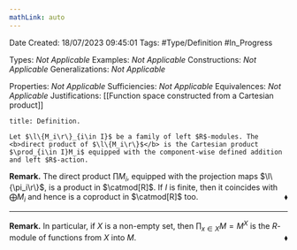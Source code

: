 ```yaml
---
mathLink: auto
---
```


<div class="topSpace"></div>

Date Created: 18/07/2023 09:45:01
Tags: #Type/Definition #In_Progress

Types: <i>Not Applicable</i>
Examples: <i>Not Applicable</i>
Constructions: <i>Not Applicable</i>
Generalizations: <i>Not Applicable</i>

Properties: <i>Not Applicable</i>
Sufficiencies: <i>Not Applicable</i>
Equivalences: <i>Not Applicable</i>
Justifications: [[Function space constructed from a Cartesian product]]

``` ad-Definition
title: Definition.

Let $\l\{M_i\r\}_{i\in I}$ be a family of left $R$-modules. The <b>direct product of $\l\{M_i\r\}$</b> is the Cartesian product $\prod_{i\in I}M_i$ equipped with the component-wise defined addition and left $R$-action.

```

<b>Remark.</b> The direct product $\prod M_i$, equipped with the projection maps $\l\{\pi_i\r\}$, is a product in $\catmod[R]$. If $I$ is finite, then it coincides with $\bigoplus M_i$ and hence is a coproduct in $\catmod[R]$ too.<span style="float:right;">$\blacklozenge$</span>

---

<b>Remark.</b> In particular, if $X$ is a non-empty set, then $\prod_{x\in X}M=M^X$ is the $R$-module of functions from $X$ into $M$.<span style="float:right;">$\blacklozenge$</span>
